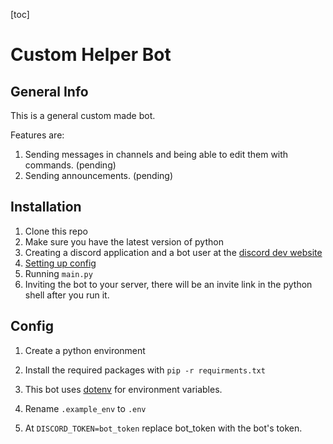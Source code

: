 [toc]

# Custom Helper Bot

## General Info

This is a general custom made bot.

Features are:

1. Sending messages in channels and being able to edit them with commands. (pending)
2. Sending announcements. (pending)



## Installation 

1. Clone this repo
2. Make sure you have the latest version of python
3. Creating a discord application and a bot user at the [discord dev website](https://discord.com/developers/applications)
4. [Setting up config](#config)
5. Running `main.py` 
6. Inviting the bot to your server, there will be an invite link in the python shell after you run it. 



## Config

1. Create a python environment

2. Install the required packages with `pip -r requirments.txt`

3. This bot uses [dotenv](https://pypi.org/project/python-dotenv/) for environment variables. 
4. Rename `.example_env` to `.env`
5. At `DISCORD_TOKEN=bot_token` replace bot_token with the bot's token. 